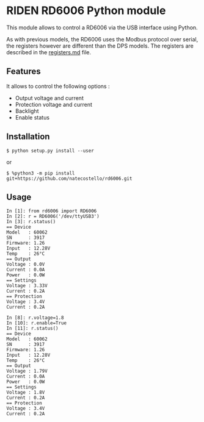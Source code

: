 # RIDEN RD6006 Python module

This module allows to control a RD6006 via the USB interface using Python.

As with previous models, the RD6006 uses the Modbus protocol over serial, the
registers however are different than the DPS models. The registers are described
in the [registers.md](registers.md) file.

## Features

It allows to control the following options :
 * Output voltage and current
 * Protection voltage and current
 * Backlight
 * Enable status

## Installation
```
$ python setup.py install --user
```
or
```
$ %python3 -m pip install git+https://github.com/natecostello/rd6006.git
```

## Usage

```
In [1]: from rd6006 import RD6006
In [2]: r = RD6006('/dev/ttyUSB3')                                                                         
In [3]: r.status()                                                                                                
== Device
Model   : 60062
SN      : 3917
Firmware: 1.26
Input   : 12.28V
Temp    : 26°C
== Output
Voltage : 0.0V
Current : 0.0A
Power   : 0.0W
== Settings
Voltage : 3.33V
Current : 0.2A
== Protection
Voltage : 3.4V
Current : 0.2A

In [8]: r.voltage=1.8                                                                                             
In [10]: r.enable=True                                                                                            
In [11]: r.status()                                                                                               
== Device
Model   : 60062
SN      : 3917
Firmware: 1.26
Input   : 12.28V
Temp    : 26°C
== Output
Voltage : 1.79V
Current : 0.0A
Power   : 0.0W
== Settings
Voltage : 1.8V
Current : 0.2A
== Protection
Voltage : 3.4V
Current : 0.2A
```
